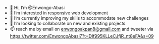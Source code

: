 - 👋 Hi, I’m @Enwongo-Abasi
- 👀 I’m interested in responsive web development 
- 🌱 I’m currently improving my skills to accommodate new challenges
- 💞️ I’m looking to collaborate on new and existing projects 
- 📫 reach me by email on enwongoakpan8@gmail.com and tweeter via https://twitter.com/EnwongoAbasi7?t=DIf995KLLeCJfjR_nt8eFA&s=09

<!---
Enwongo-Abasi/Enwongo-Abasi is a ✨ special ✨ repository because its `README.md` (this file) appears on your GitHub profile.
You can click the Preview link to take a look at your changes.
--->
